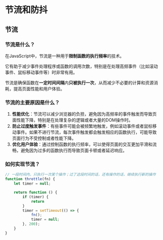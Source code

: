 # 节流和防抖

## 节流

### 节流是什么？

在JavaScript中，节流是一种用于**限制函数的执行频率**的技术。

它有助于减少事件处理程序或函数的调用次数，特别是在处理高频事件（比如滚动事件、鼠标移动事件等）时非常有用。

节流是确保函数在**一定时间间隔**内**只被执行一次**，从而减少不必要的计算和资源消耗，提高页面性能和用户体验。



### 节流的主要原因是什么？

1. **性能优化**：节流可以减少浏览器的负担，避免因为高频率的事件触发而导致页面性能下降，特别是在处理复杂的逻辑或者大量的DOM操作时。
2. **防止过度触发事件**：有些事件可能会被频繁地触发，例如滚动事件或者鼠标移动事件。如果不进行节流，每次事件触发都会触发相应的函数执行，可能导致页面行为不受控制或者性能下降。
3. **优化用户体验**：通过控制函数的执行频率，可以使得页面的交互更加平滑和流畅，避免因为过多的函数执行而导致页面卡顿或者延迟响应。



### 如何实现节流？

```javascript
// 一段时间内，只执行一次某个操作；过了这段时间的话，还有操作的话，继续执行新的操作
function throttle(fn) {
    let timer = null;

    return function () {
        if (timer) {
            return
        }
        timer = setTimeout(() => {
            fn();
            timer = null;
        }, 200);
    }
}
```

